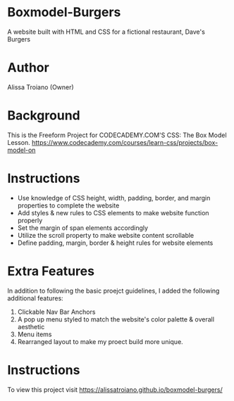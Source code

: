 # Boxmodel-Burgers
A website built with HTML and CSS for a fictional restaurant, Dave's Burgers

# Author
Alissa Troiano (Owner)

# Background
This is the Freeform Project for CODECADEMY.COM'S CSS: The Box Model Lesson.
<https://www.codecademy.com/courses/learn-css/projects/box-model-on>

# Instructions
- Use knowledge of CSS height, width, padding, border, and margin properties to complete the website
- Add styles & new rules to CSS elements to make website function properly
- Set the margin of span elements accordingly
- Utilize the scroll property to make website content scrollable
- Define padding, margin, border & height rules for website elements

# Extra Features 
In addition to following the basic proejct guidelines, I added the following additional features:
1. Clickable Nav Bar Anchors
2. A pop up menu styled to match the website's color palette & overall aesthetic
3. Menu items
4. Rearranged layout to make my proect build more unique.

# Instructions
To view this project visit <https://alissatroiano.github.io/boxmodel-burgers/>

